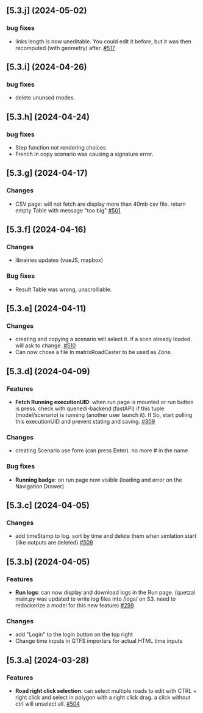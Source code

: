 ## [5.3.j] (2024-05-02)

### bug fixes

* links length is now uneditable. You could edit it before, but it was then recomputed (with geometry) after. [#517](https://github.com/systragroup/quetzal-network-editor/issues/517)

## [5.3.i] (2024-04-26)

### bug fixes

* delete ununsed rnodes.

## [5.3.h] (2024-04-24)

### bug fixes

* Step function not rendering choices
* French in copy scenario was causing a signature error.

## [5.3.g] (2024-04-17)

### Changes

* CSV page: will not fetch are display more than 40mb csv file. return empty Table with message "too big" [#501](https://github.com/systragroup/quetzal-network-editor/issues/501)

## [5.3.f] (2024-04-16)

### Changes

* librairies updates (vueJS, mapbox)

### Bug fixes

* Result Table was wrong, unscrolllable.

## [5.3.e] (2024-04-11)

### Changes

* creating and copying a scenario will select it. if a scen already loaded. will ask to change. [#510](https://github.com/systragroup/quetzal-network-editor/issues/510)
* Can now chose a file In matrixRoadCaster to be used as Zone.

## [5.3.d] (2024-04-09)

### Features

* **Fetch Running executionUID**: when run page is mounted or run button is press. check with quenedi-backend (fastAPI) if this tuple (model/scenario) is running (another user launch it). If So, start polling this executionUID and prevent stating and saving. [#309](https://github.com/systragroup/quetzal-network-editor/issues/309)

### Changes

* creating Scenario use form (can press Enter). no more # in the name

### Bug fixes

* **Running badge**: on run page now visible (loading and error on the Navigation Drawer)

## [5.3.c] (2024-04-05)

### Changes

* add timeStamp to log. sort by time and delete them when simlation start (like outputs are deleted) [#509](https://github.com/systragroup/quetzal-network-editor/issues/509)

## [5.3.b] (2024-04-05)

### Features

* **Run logs**: can now display and download logs in the Run page. (quetzal main.py was updated to write log files into /logs/ on S3. need to redockerize a model for this new feature) [#299](https://github.com/systragroup/quetzal-network-editor/issues/299)

### Changes

* add "Login" to the login button on the top right
* Change time inputs in GTFS importers for actual HTML time inputs

## [5.3.a] (2024-03-28)

### Features

* **Road right click selection**: can select multiple roads to edit with CTRL + right click and select in polygon with a right click drag. a click without ctrl will unselect all. [#504](https://github.com/systragroup/quetzal-network-editor/issues/504)

